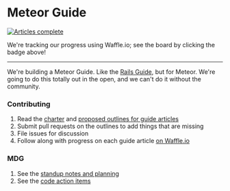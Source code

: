 # Meteor Guide

[![Articles complete](https://badge.waffle.io/meteor/guide.svg?label=ready&title=Articles%20Complete)](https://waffle.io/meteor/guide?label=article)

We're tracking our progress using Waffle.io; see the board by clicking the badge above!

---------

We're building a Meteor Guide. Like the [Rails Guide](http://guides.rubyonrails.org/), but for Meteor. We're going to do this totally out in the open, and we can't do it without the community.

### Contributing

1. Read the [charter](charter.md) and [proposed outlines for guide articles](outlines.md)
2. Submit pull requests on the outlines to add things that are missing
3. File issues for discussion
4. Follow along with progress on each guide article [on Waffle.io](https://waffle.io/meteor/guide?label=article)

### MDG

1. See the [standup notes and planning](meeting-notes.md)
1. See the [code action items](https://github.com/meteor/guide/labels/code)
